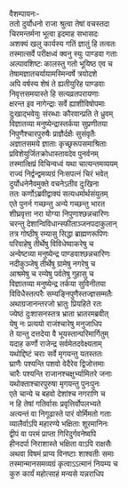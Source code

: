 वैशम्पायनः-  
ततो दुर्योधनो राजा श्रुत्वा तेषां वचस्तदा  
चिरमन्तर्मना भूत्वा इदमाह सभासदः  
अशक्यं खलु कार्यस्य गतिं ज्ञातुं हि तत्वतः  
तस्मात्सर्वे परीक्षध्वं क्वनु स्युः पाण्डवा गताः  
अल्पावशिष्टः कालस्तु गतो भूयिष्ठ एव च  
तेषामज्ञातचर्यायामस्मिन्वर्षे त्रयोदशे  
अपि वर्षस्य शेषं ते ह्यतीयुरिह पाण्डवाः  
निवृत्तसमयास्ते हि सत्यव्रतपरायणाः  
क्षरन्त इव नागेन्द्राः सर्वे ह्याशीविषोपमाः  
दुःखाद्भवेयुः संरब्धाः कौरवान्प्रति ते ध्रुवम्  
विज्ञातव्या मनुष्येन्द्रास्तर्कया सुप्रणीतया  
निपुणैश्चारपुरुषैः प्राज्ञैर्दक्षैः सुसंवृतैः  
अज्ञातसमये ज्ञाताः कृच्छ्ररूपसमाश्रिताः  
प्रविशेयुर्जितक्रोधास्तावदेव पुनर्वनम्  
तस्मात्क्षिप्रं विचिन्वध्वं यथा चात्यन्तमव्ययम्  
राज्यं निर्द्वन्द्वमव्यग्रं निःसपत्नं चिरं भवेत्  
दुर्योधनेनैवमुक्ते वचनेऽतीव दुःखिना  
ततः कर्णोऽब्रवीद्वाक्यं सत्यधर्मार्थसंयुतम्  
एते पुनर्न गच्छन्तु अन्ये गच्छन्तु भारत  
शीघ्रवृत्ता नरा योग्या निपुणाश्छन्नचारिणः  
चरन्तु देशान्विविधान्स्फीताञ्जनपदाकुलान्  
तत्र गोष्ठीषु रम्यासु सिद्धा ब्राह्मणरूपिणः  
परिवाहेषु तीर्थेषु विविधेष्वाकरेषु च  
अन्वेष्टव्या मनुष्येन्द्र पाण्डवाश्छन्नचारिणः  
नदीकुञ्जेषु तीर्थेषु ग्रामेषु नगरेषु च  
आश्रमेषु च रम्येषु पर्वतेषु गुहासु च  
विज्ञातव्या मनुष्येन्द्र तर्कया सुविनीतया  
विविधैस्तत्परैः सम्यङ्निपुणैस्तज्ज्ञसम्मतैः  
अथाग्रजानन्तरजो भ्रातुः प्रियहिते रतः  
ज्येष्ठं दुःशासनस्तत्र भ्राता भ्रातरमब्रवीत्  
येषु नः प्रत्ययो राजंश्चारेषु मनुजाधिप  
ते यान्तु दत्तदेया वै भूयस्तान्परिमार्गितुम्  
यदाह कर्णो राजेन्द्र सर्वमेतदवेक्ष्यताम्  
यथोद्दिष्टं चराः सर्वे मृगयन्तु यतस्ततः  
घ्राणैः पश्यन्ति पशवो वेदैरेव द्विजोत्तमाः  
चारैः पश्यन्ति राजानश्चक्षुर्भ्यामितरे जनाः  
यथोक्ताश्चारपुरुषा मृगयन्तु पुनःपुनः  
एते चान्ये च बहवो देशांश्च नगराणि च  
न हि तेषां गतिर्वासः प्रवृत्तिर्वोपलभ्यते  
अत्यन्तं वा निगूढास्ते पारं वोर्मिमतो गताः  
व्यालैर्वाऽपि महारण्ये भक्षिताः शूरमानिनः  
द्वीपं वा परमं प्राप्ता गिरिदुर्गवनेष्वपि  
हीनदर्पा निराशास्ते भक्षिता वाऽपि राक्षसैः  
अथवा विषमं प्राप्य विनष्टाः शाश्वतीः समाः  
तस्मान्मानसमव्यग्रं कृत्वाऽऽत्मानं नियम्य च  
कुरु कार्यं महोत्साहं मन्यसे यन्नराधिप  
